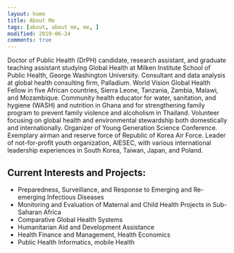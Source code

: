 ```yaml
---
layout: home
title: About Me
tags: [about, about me, me, ]
modified: 2019-06-24
comments: true
---
```


Doctor of Public Health (DrPH) candidate, research assistant, and graduate teaching assistant studying Global Health at Milken Institute School of Public Health, George Washington University. Consultant and data analysis at global health consulting firm, Palladium. World Vision Global Health Fellow in five African countries, Sierra Leone, Tanzania, Zambia, Malawi, and Mozambique. Community health educator for water, sanitation, and hygiene (WASH) and nutrition in Ghana and for strengthening family program to prevent family violence and alcoholism in Thailand. Volunteer focusing on global health and environmental stewardship both domestically and internationally. Organizer of Young Generation Science Conference. Exemplary airman and reserve force of Republic of Korea Air Force. Leader of not-for-profit youth organization, AIESEC, with various international leadership experiences in South Korea, Taiwan, Japan, and Poland.

## Current Interests and Projects:

* Preparedness, Surveillance, and Response to Emerging and Re-emerging Infectious Diseases
* Monitoring and Evaluation of Maternal and Child Health Projects in Sub-Saharan Africa
* Comparative Global Health Systems
* Humanitarian Aid and Development Assistance
* Health Finance and Management, Health Economics
* Public Health Informatics, mobile Health
